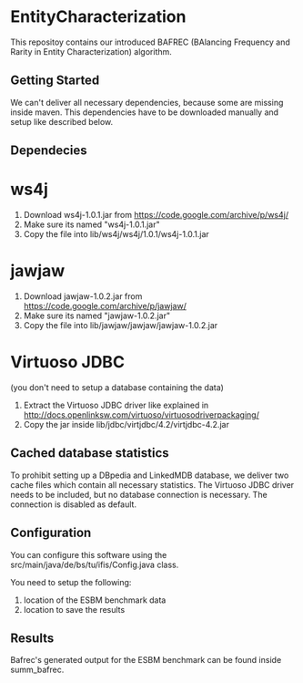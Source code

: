 # EntityCharacterization
This repositoy contains our introduced BAFREC (BAlancing Frequency and Rarity in Entity Characterization) algorithm. 

## Getting Started
We can't deliver all necessary dependencies, because some are missing inside maven. This dependencies have to be downloaded manually and setup like described below. 


## Dependecies
# ws4j
1. Download ws4j-1.0.1.jar from https://code.google.com/archive/p/ws4j/ 
2. Make sure its named "ws4j-1.0.1.jar"
3. Copy the file into lib/ws4j/ws4j/1.0.1/ws4j-1.0.1.jar 


# jawjaw
1. Download jawjaw-1.0.2.jar from https://code.google.com/archive/p/jawjaw/
2. Make sure its named "jawjaw-1.0.2.jar"
3. Copy the file into lib/jawjaw/jawjaw/jawjaw-1.0.2.jar



# Virtuoso JDBC 
(you don't need to setup a database containing the data)
1. Extract the Virtuoso JDBC driver like explained in
http://docs.openlinksw.com/virtuoso/virtuosodriverpackaging/
2. Copy the jar inside lib/jdbc/virtjdbc/4.2/virtjdbc-4.2.jar 


## Cached database statistics
To prohibit setting up a DBpedia and LinkedMDB database, we deliver two cache files which contain all necessary statistics. The Virtuoso JDBC driver needs to be included, but no database connection is necessary. The connection is disabled as default.


## Configuration
You can configure this software using the 
src/main/java/de/bs/tu/ifis/Config.java class.

You need to setup the following:
1. location of the ESBM benchmark data 
2. location to save the results



## Results
Bafrec's generated output for the ESBM benchmark can be found inside summ_bafrec.